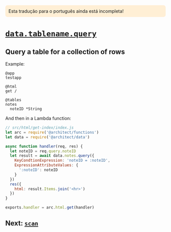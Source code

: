 <div style=background:papayawhip;padding:10px;border-radius:7px;>Esta tradução para o português ainda está incompleta!</div>

# <a id=data.get href=#data.get>`data.tablename.query`</a>

## Query a table for a collection of rows

Example:

```.arc
@app
testapp

@html
get /

@tables
notes
  noteID *String

```

And then in a Lambda function:

```javascript
// src/html/get-index/index.js
let arc = require('@architect/functions')
let data = require('@architect/data')

async function handler(req, res) {
  let noteID = req.query.noteID
  let result = await data.notes.query({
    KeyCondtionExpression: 'noteID = :noteID',
    ExpressionAttributeValues: {
      ':noteID': noteID
    }
  })
  res({
    html: result.Items.join('<hr>')
  })
}

exports.handler = arc.html.get(handler)
```

## Next: [`scan`](/reference/data-scan)
